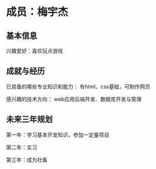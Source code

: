# 成员：梅宇杰

## 基本信息 
兴趣爱好：喜欢玩点游戏

## 成就与经历
已具备的哪些专业知识和能力：
  有html、css基础，可制作网页

感兴趣的技术方向：
  web应用后端开发、数据库开发与管理

## 未来三年规划
  第一年：学习基本开发知识，参加一定量项目
  
  第二年：实习
  
  第三年：成为社畜
  


